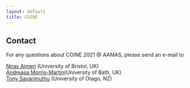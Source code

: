 ```yaml
---
layout: default
title: COINE
---
```


## Contact

For any questions about COINE 2021 @ AAMAS, please send an e-mail to

[Nirav Ajmeri](mailto:nirav.ajmeri@bristol.ac.uk) (University of Bristol, UK)  
[Andreasa Morris-Martin](mailto:alm32@bath.ac.uk)(University of Bath, UK)  
[Tony Savarimuthu](mailto:tony.savarimuthu@otago.ac.nz) (University of Otago, NZ)  
